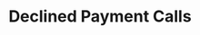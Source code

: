 ---
title: Declined Payment Calls
excerpt: >-
  This endpoint allows you to initiate large-scale processing of calls and
  WhatsApp messages related to declined payments. To use the endpoint, you have
  to provide an array with information about the rejected payments.
api:
  file: ai-caller.json
  operationId: declined-payment-calls
deprecated: false
hidden: true
metadata:
  title: ''
  description: ''
  robots: index
next:
  description: ''
---